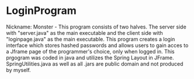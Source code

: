 # LoginProgram
Nickname: Monster - 
This program consists of two halves. The server side with "server.java" as the main executable and the client side with "loginpage.java" as the main executable. This program creates a login interface which stores hashed passwords and allows users to gain acces to a Jframe page of the programmer's choice, only when logged in. This prgogram was coded in java and utilizes the Spring Layout in JFrame.
SpringUtilities.java as well as all .jars are public domain and not produced by myself.
